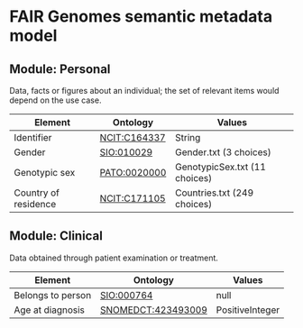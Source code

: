 # FAIR Genomes semantic metadata model
## Module: Personal
Data, facts or figures about an individual; the set of relevant items would depend on the use case.

| Element | Ontology | Values |
|---|---|---|
| Identifier | [NCIT:C164337](http://purl.obolibrary.org/obo/NCIT_C164337) | String |
| Gender | [SIO:010029](https://semanticscience.org/resource/SIO_010029.rdf) | Gender.txt (3 choices) |
| Genotypic sex | [PATO:0020000](http://purl.obolibrary.org/obo/PATO_0020000) | GenotypicSex.txt (11 choices) |
| Country of residence | [NCIT:C171105](http://purl.obolibrary.org/obo/NCIT_C171105) | Countries.txt (249 choices) |
## Module: Clinical
Data obtained through patient examination or treatment.

| Element | Ontology | Values |
|---|---|---|
| Belongs to person | [SIO:000764](http://semanticscience.org/resource/SIO_000764) | null |
| Age at diagnosis | [SNOMEDCT:423493009](http://purl.bioontology.org/ontology/SNOMEDCT/423493009) | PositiveInteger |
